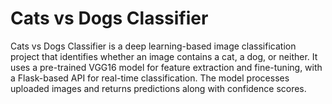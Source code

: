 # Cats vs Dogs Classifier
 Cats vs Dogs Classifier is a deep learning-based image classification project that identifies whether an image contains a cat, a dog, or neither. It uses a pre-trained VGG16 model for feature extraction and fine-tuning, with a Flask-based API for real-time classification. The model processes uploaded images and returns predictions along with confidence scores.
